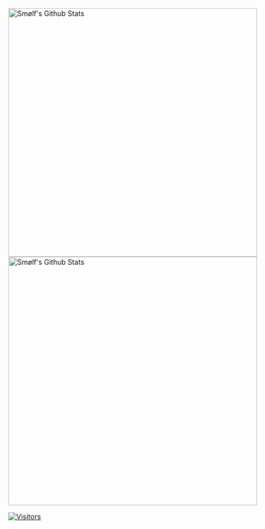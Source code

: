 <img align="center" width=500 src="https://github-readme-stats.vercel.app/api?username=smolfdk&count_private=true&theme=dracula&title_color=57BCDA&icon_color=57BCDA&show_icons=true&hide=issues&border_color=57BCDA&bg_color=20232A" alt="Smølf's Github Stats" />
<img align="center" width=500 src="https://github-readme-stats.vercel.app/api/top-langs/?username=smolfdk&layout=compact&theme=dracula&title_color=57BCDA&icon_color=57BCDA&show_icons=true&border_color=57BCDA&bg_color=20232A" alt="Smølf's Github Stats" />

[![Visitors](https://komarev.com/ghpvc/?username=smolfdk&color=037F50&color=57BCDA)](https://github.com/smolfdk) 
